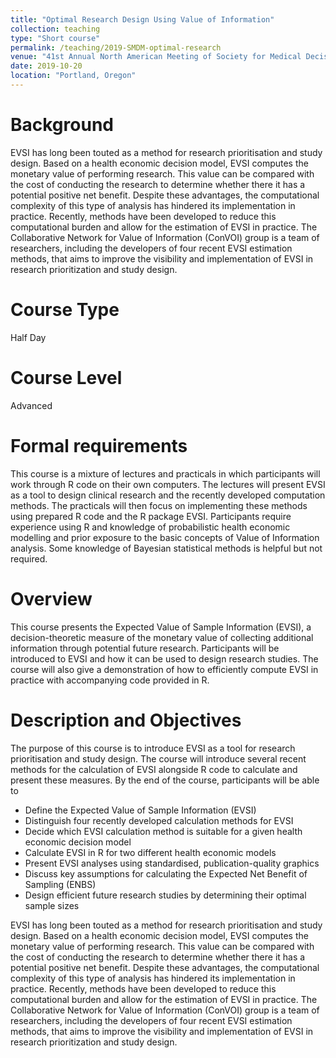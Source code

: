 ```yaml
---
title: "Optimal Research Design Using Value of Information"
collection: teaching
type: "Short course"
permalink: /teaching/2019-SMDM-optimal-research
venue: "41st Annual North American Meeting of Society for Medical Decision Making (SMDM)"
date: 2019-10-20
location: "Portland, Oregon"
---
```


Background
======
EVSI has long been touted as a method for research prioritisation and study design. Based on a health economic decision model, EVSI computes the monetary value of performing research. This value can be compared with the cost of conducting the research to determine whether there it has a potential positive net benefit. Despite these advantages, the computational complexity of this type of analysis has hindered its implementation in practice. Recently, methods have been developed to reduce this computational burden and allow for the estimation of EVSI in practice. The Collaborative Network for Value of Information (ConVOI) group is a team of researchers, including the developers of four recent EVSI estimation methods, that aims to improve the visibility and implementation of EVSI in research prioritization and study design.


Course Type
======
Half Day


Course Level
======
Advanced


Formal requirements
======
This course is a mixture of lectures and practicals in which participants will work through R code on their own computers. The lectures will present EVSI as a tool to design clinical research and the recently developed computation methods. The practicals will then focus on implementing these methods using prepared R code and the R package EVSI. Participants require experience using R and knowledge of probabilistic health economic modelling and prior exposure to the basic concepts of Value of Information analysis. Some knowledge of Bayesian statistical methods is helpful but not required.

Overview
======
This course presents the Expected Value of Sample Information (EVSI), a decision-theoretic measure of the monetary value of collecting additional information through potential future research. Participants will be introduced to EVSI and how it can be used to design research studies. The course will also give a demonstration of how to efficiently compute EVSI in practice with accompanying code provided in R.


Description and Objectives 
======
The purpose of this course is to introduce EVSI as a tool for research prioritisation and study design. The course will introduce several recent methods for the calculation of EVSI alongside R code to calculate and present these measures. By the end of the course, participants will be able to
* Define the Expected Value of Sample Information (EVSI)
* Distinguish four recently developed calculation methods for EVSI
* Decide which EVSI calculation method is suitable for a given health economic decision model
* Calculate EVSI in R for two different health economic models
* Present EVSI analyses using standardised, publication-quality graphics
* Discuss key assumptions for calculating the Expected Net Benefit of Sampling (ENBS)
* Design efficient future research studies by determining their optimal sample sizes

EVSI has long been touted as a method for research prioritisation and study design. Based on a health economic decision model, EVSI computes the monetary value of performing research. This value can be compared with the cost of conducting the research to determine whether there it has a potential positive net benefit. Despite these advantages, the computational complexity of this type of analysis has hindered its implementation in practice. Recently, methods have been developed to reduce this computational burden and allow for the estimation of EVSI in practice. The Collaborative Network for Value of Information (ConVOI) group is a team of researchers, including the developers of four recent EVSI estimation methods, that aims to improve the visibility and implementation of EVSI in research prioritization and study design.